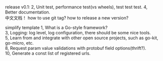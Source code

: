 release v0.1:
2, Unit test, performance test(vs wheels), test test test.
4, Better documentation.  
中文文档！
how to use git tag? how to release a new version?


simplify template
1, What is a Go-style framework?  
3, Logging: log level, log configuration, there should be some nice tools.  
5, Learn from and integrate with other open source projects, such as go-kit, go-micro, etc.  
8, Request param value validations with protobuf field options(thrift?).  
10, Generate a const list of registered urls.  


